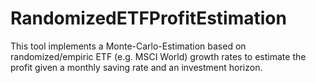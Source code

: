 # RandomizedETFProfitEstimation
This tool implements a Monte-Carlo-Estimation based on randomized/empiric ETF (e.g. MSCI World) growth rates to estimate the profit given a monthly saving rate and an investment horizon.
